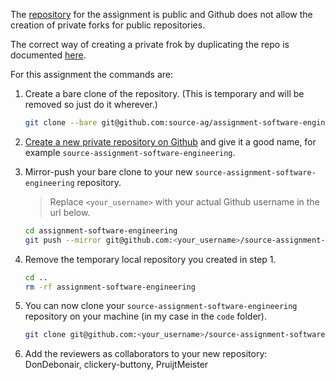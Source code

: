 The [repository](https://github.com/source-ag/assignment-software-engineering) for the assignment 
is public and Github does not allow the creation of private forks for public repositories.

The correct way of creating a private frok by duplicating the repo is documented 
[here](https://help.github.com/articles/duplicating-a-repository/).

For this assignment the commands are:

 1. Create a bare clone of the repository.
    (This is temporary and will be removed so just do it wherever.)
    ```bash
    git clone --bare git@github.com:source-ag/assignment-software-engineering.git
    ```

 2. [Create a new private repository on Github](https://help.github.com/articles/creating-a-new-repository/) and give it a good name, for example                 `source-assignment-software-engineering`.

 3. Mirror-push your bare clone to your new `source-assignment-software-engineering` repository.
    > Replace `<your_username>` with your actual Github username in the url below.
    
    ```bash
    cd assignment-software-engineering
    git push --mirror git@github.com:<your_username>/source-assignment-software-engineering.git
    ```

 4. Remove the temporary local repository you created in step 1.
    ```bash
    cd ..
    rm -rf assignment-software-engineering
    ```
    
 5. You can now clone your `source-assignment-software-engineering` repository on your machine (in my case in the `code` folder).
    ```bash
    git clone git@github.com:<your_username>/source-assignment-software-engineering.git
    ```

 6. Add the reviewers as collaborators to your new repository: DonDebonair, clickery-buttony, PruijtMeister
